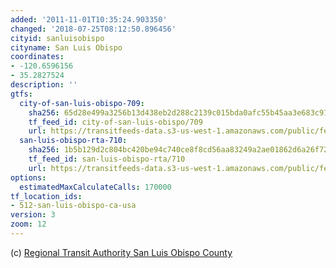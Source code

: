 ```yaml
---
added: '2011-11-01T10:35:24.903350'
changed: '2018-07-25T08:12:50.896456'
cityid: sanluisobispo
cityname: San Luis Obispo
coordinates:
- -120.6596156
- 35.2827524
description: ''
gtfs:
  city-of-san-luis-obispo-709:
    sha256: 65d28e499a3256b13d438eb2d288c2139c015bda0afc55b45aa3e683c91c07db
    tf_feed_id: city-of-san-luis-obispo/709
    url: https://transitfeeds-data.s3-us-west-1.amazonaws.com/public/feeds/city-of-san-luis-obispo/709/20180426/gtfs.zip
  san-luis-obispo-rta-710:
    sha256: 1b5b129d2c804bc420be94c740ce8f8cd56aa83249a2ae01862d6a26f720549a
    tf_feed_id: san-luis-obispo-rta/710
    url: https://transitfeeds-data.s3-us-west-1.amazonaws.com/public/feeds/san-luis-obispo-rta/710/20180612/gtfs.zip
options:
  estimatedMaxCalculateCalls: 170000
tf_location_ids:
- 512-san-luis-obispo-ca-usa
version: 3
zoom: 12
---
```


(c) [Regional Transit Authority San Luis Obispo County](http://www.slorta.org/)
